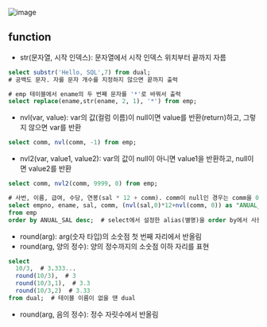 ![image](https://github.com/user-attachments/assets/a022fada-ad26-41ce-a9b3-311f8a8dfe66)

## function
- str(문자열, 시작 인덱스): 문자열에서 시작 인덱스 위치부터 끝까지 자름
```sql
select substr('Hello, SQL',7) from dual;
# 공백도 문자. 자를 문자 개수를 지정하지 않으면 끝까지 출력
```
```sql
# emp 테이블에서 ename의 두 번째 문자를 '*'로 바꿔서 출력
select replace(ename,str(ename, 2, 1), '*') from emp;
```
- nvl(var, value): var의 값(컬럼 이름)이 null이면 value를 반환(return)하고, 그렇지 않으면 var를 반환
```sql
select comm, nvl(comm, -1) from emp;
```
- nvl2(var, value1, value2): var의 값이 null이 아니면 value1을 반환하고, null이면 value2를 반환
```sql
select comm, nvl2(comm, 9999, 0) from emp;
```
```sql
# 사번, 이름, 급여, 수당, 연봉(sal * 12 + comm). comm이 null인 경우는 comm을 0으로 계산
select empno, ename, sal, comm, (nvl(sal,0)*12+nvl(comm, 0)) as "ANUAL_SAL"
from emp
order by ANUAL_SAL desc;  # select에서 설정한 alias(별명)을 order by에서 사용 가능
```

- round(arg): arg(숫자 타입)의 소숫점 첫 번째 자리에서 반올림
- round(arg, 양의 정수): 양의 정수까지의 소숫점 이하 자리를 표현
```sql
select
  10/3,  # 3.333...
  round(10/3),  # 3
  round(10/3,1),  # 3.3
  round(10/3,2)  # 3.33
from dual;  # 테이블 이름이 없을 땐 dual
```
- round(arg, 음의 정수): 정수 자릿수에서 반올림

